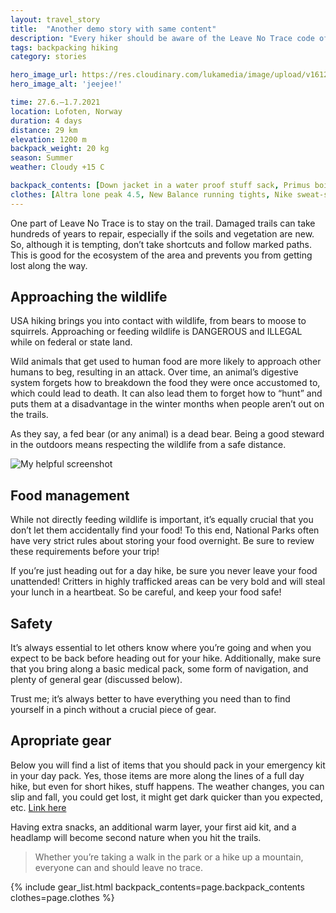 ```yaml
---
layout: travel_story
title:  "Another demo story with same content"
description: "Every hiker should be aware of the Leave No Trace code of ethics. Whether you’re taking a walk in the park or a hike up a mountain, everyone can and should leave no trace.⁠"
tags: backpacking hiking
category: stories

hero_image_url: https://res.cloudinary.com/lukamedia/image/upload/v1612691437/stories/2019-kilimanjaro/GOPR1134_ifne8t.jpg
hero_image_alt: 'jeejee!'

time: 27.6.–1.7.2021
location: Lofoten, Norway
duration: 4 days
distance: 29 km
elevation: 1200 m
backpack_weight: 20 kg
season: Summer
weather: Cloudy +15 C

backpack_contents: [Down jacket in a water proof stuff sack, Primus boil, Primus kettle, Jetboil gas, Turmat Pasta in tomato sauce Salty fred vegan chocolate, Sea to summit plastic spoon, Water proof sack for sitting in wet ground, Nalgene 1 liter, Camelback 2 liters of water, Petzl lamp, Keys, Wallet, Headphones]
clothes: [Altra lone peak 4.5, New Balance running tights, Nike sweat-shorts, Socks with minor compression, Salomon fleece, Puff, Halti running beanie, House merino underwear sweater, Merino half gloves]
---
```

One part of Leave No Trace is to stay on the trail. Damaged trails can take hundreds of years to repair, especially if the soils and vegetation are new. So, although it is tempting, don’t take shortcuts and follow marked paths. This is good for the ecosystem of the area and prevents you from getting lost along the way.

## Approaching the wildlife
USA hiking brings you into contact with wildlife, from bears to moose to squirrels. Approaching or feeding wildlife is DANGEROUS and ILLEGAL while on federal or state land.

Wild animals that get used to human food are more likely to approach other humans to beg, resulting in an attack. Over time, an animal’s digestive system forgets how to breakdown the food they were once accustomed to, which could lead to death. It can also lead them to forget how to “hunt” and puts them at a disadvantage in the winter months when people aren’t out on the trails.

As they say, a fed bear (or any animal) is a dead bear. Being a good steward in the outdoors means respecting the wildlife from a safe distance.

![My helpful screenshot](https://res.cloudinary.com/lukamedia/image/upload/v1612691437/stories/2019-kilimanjaro/GOPR1134_ifne8t.jpg)

## Food management
While not directly feeding wildlife is important, it’s equally crucial that you don’t let them accidentally find your food! To this end, National Parks often have very strict rules about storing your food overnight. Be sure to review these requirements before your trip!

If you’re just heading out for a day hike, be sure you never leave your food unattended! Critters in highly trafficked areas can be very bold and will steal your lunch in a heartbeat. So be careful, and keep your food safe!

## Safety

It’s always essential to let others know where you’re going and when you expect to be back before heading out for your hike. Additionally, make sure that you bring along a basic medical pack, some form of navigation, and plenty of general gear (discussed below).

Trust me; it’s always better to have everything you need than to find yourself in a pinch without a crucial piece of gear.

## Apropriate gear
Below you will find a list of items that you should pack in your emergency kit in your day pack. Yes, those items are more along the lines of a full day hike, but even for short hikes, stuff happens. The weather changes, you can slip and fall, you could get lost, it might get dark quicker than you expected, etc. [Link here](https://www.rei.com/learn/expert-advice/backpacking-checklist.html)

Having extra snacks, an additional warm layer, your first aid kit, and a headlamp will become second nature when you hit the trails.

> Whether you’re taking a walk in the park or a hike up a mountain, everyone can and should leave no trace.⁠

{% include gear_list.html backpack_contents=page.backpack_contents clothes=page.clothes %}